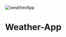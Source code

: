 ![weatherApp](https://user-images.githubusercontent.com/58046251/197385887-12f38a7c-75ea-4599-80e1-937c61b26f96.gif)

# Weather-App
